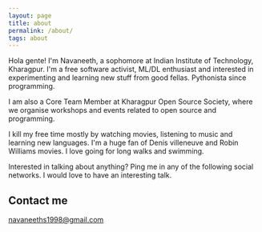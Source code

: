 ```yaml
---
layout: page
title: about
permalink: /about/
tags: about
---
```


Hola gente! I'm Navaneeth, a sophomore at Indian Institute of Technology, Kharagpur. I'm a free software activist, ML/DL enthusiast and interested in experimenting and learning new stuff from good fellas. Pythonista since programming.

I am also a Core Team Member at Kharagpur Open Source Society, where we organise workshops and events related to open source and programming.

I kill my free time mostly by watching movies, listening to music and learning new languages. I'm a huge fan of Denis villeneuve and Robin Williams movies. I love going for long walks and swimming.

Interested in talking about anything? Ping me in any of the following social networks. I would love to have an interesting talk.

## Contact me

[navaneeths1998@gmail.com](mailto:navaneeths1998@gmail.com)
